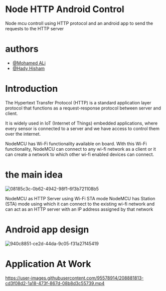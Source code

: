 # Node HTTP Android Control
Node mcu controll using HTTP protocol and an android app to send the requests to the HTTP server
# authors
- [@Mohamed ALi](https://github.com/the7ag)
- [@Hady Hisham](https://github.com/hadyhisham1)  

#  Introduction

The Hypertext Transfer Protocol (HTTP) is a standard application layer protocol that functions as a request-response protocol between server and client.

It is widely used in IoT (Internet of Things) embedded applications, where every sensor is connected to a server and we have access to control them over the internet.

NodeMCU has Wi-Fi functionality available on board. With this Wi-Fi functionality, NodeMCU can connect to any wi-fi network as a client or it can create a network to which other wi-fi enabled devices can connect.  
#  the main idea
![08185c3c-0b62-4942-98f1-6f3b721108b5](https://user-images.githubusercontent.com/95578914/208881288-5d157c63-035d-4574-bf13-67fd016d85c4.jpg)

NodeMCU as HTTP Server using Wi-Fi STA mode
NodeMCU has Station (STA) mode using which it can connect to the existing wi-fi network and can act as an HTTP server with an IP address assigned by that network  
 #  Android app design
 ![940c8851-ce2d-44da-9c05-f31a27f45419](https://user-images.githubusercontent.com/95578914/208881422-5c069195-f8d1-4762-b8ca-556abe12c007.jpg)
#  Application At Work 


https://user-images.githubusercontent.com/95578914/208881813-cd3f08d2-1a18-473f-867d-08b8d3c55739.mp4


